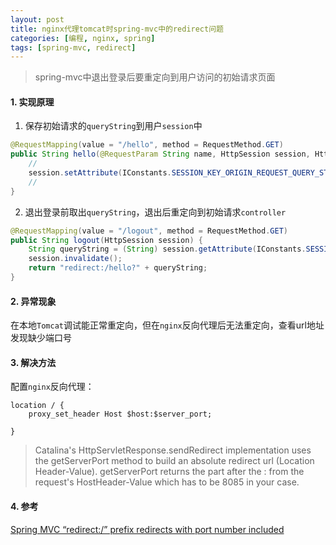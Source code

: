 ```yaml
---
layout: post
title: nginx代理tomcat时spring-mvc中的redirect问题
categories: [编程, nginx, spring]
tags: [spring-mvc, redirect]
---
```


> spring-mvc中退出登录后要重定向到用户访问的初始请求页面

#### 1. 实现原理

1. 保存初始请求的`queryString`到用户`session`中

```java
@RequestMapping(value = "/hello", method = RequestMethod.GET)
public String hello(@RequestParam String name, HttpSession session, HttpServletRequest request) {
    //
    session.setAttribute(IConstants.SESSION_KEY_ORIGIN_REQUEST_QUERY_STRING, request.getQueryString());
    //  
}
```

2. 退出登录前取出`queryString`，退出后重定向到初始请求`controller`

```java
@RequestMapping(value = "/logout", method = RequestMethod.GET)
public String logout(HttpSession session) {
    String queryString = (String) session.getAttribute(IConstants.SESSION_KEY_ORIGIN_REQUEST_QUERY_STRING);
    session.invalidate();
    return "redirect:/hello?" + queryString;
}
```

#### 2. 异常现象

在本地`Tomcat`调试能正常重定向，但在`nginx`反向代理后无法重定向，查看url地址发现缺少端口号

#### 3. 解决方法

配置`nginx`反向代理：

```
location / {
    proxy_set_header Host $host:$server_port;
    
}
```

> Catalina's HttpServletResponse.sendRedirect implementation uses the getServerPort method to build an absolute redirect url (Location Header-Value). getServerPort returns the part after the : from the request's HostHeader-Value which has to be 8085 in your case.

#### 4. 参考
[Spring MVC “redirect:/” prefix redirects with port number included](https://stackoverflow.com/questions/20587132/spring-mvc-redirect-prefix-redirects-with-port-number-included)

